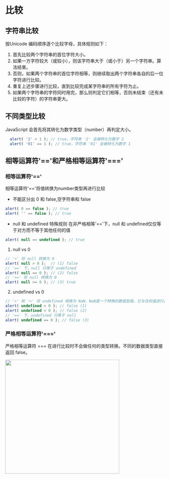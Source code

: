 # 比较
## 字符串比较
按Unicode 编码顺序逐个比较字母，具体规则如下：
1. 首先比较两个字符串的首位字符大小。
2. 如果一方字符较大（或较小），则该字符串大于（或小于）另一个字符串。算法结束。
3. 否则，如果两个字符串的首位字符相等，则继续取出两个字符串各自的后一位字符进行比较。
4. 重复上述步骤进行比较，直到比较完成某字符串的所有字符为止。
5. 如果两个字符串的字符同时用完，那么则判定它们相等，否则未结束（还有未比较的字符）的字符串更大。 
## 不同类型比较
JavaScript 会首先将其转化为数字类型（number）再判定大小。
```javascript
  alert( '2' > 1 ); // true，字符串 '2' 会被转化为数字 2
  alert( '01' == 1 ); // true，字符串 '01' 会被转化为数字 1
```
## 相等运算符'=='和严格相等运算符'==='
### 相等运算符'=='
相等运算符'=='将值转换为number类型再进行比较
* 不能区分出 0 和 false,空字符串和 false
```javascript
alert( 0 == false ); // true
alert( '' == false ); // true
```
* null 和 undefined 特殊规则
在非严格相等'=='下，null 和 undefined仅仅等于对方而不等于其他任何的值
```javascript
alert( null == undefined ); // true
```
1. null vs 0
```javascript
// '>' 将 null 转换为 0
alert( null > 0 );  // (1) false
// '==' 下，null 只等于 undefined
alert( null == 0 ); // (2) false
// '>=' 将 null 转换为 0
alert( null >= 0 ); // (3) true
```
2. undefined vs 0
```javascript
// '>' 和 '<' 将 undefined 转换为 NaN，NaN是一个特殊的数值型值，它与任何值进行比较都会返回 false。
alert( undefined > 0 ); // false (1)
alert( undefined < 0 ); // false (2)
// '==' 下，undefined 只等于 null
alert( undefined == 0 ); // false (3)
```
### 严格相等运算符'==='
严格相等运算符 === 在进行比较时不会做任何的类型转换。不同的数据类型直接返回 false。

<img width = 360px src = "00.img\01.JS学习\02.比较\nullAndUndefined.png"></img>